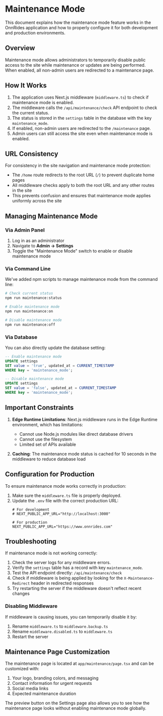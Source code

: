 # Maintenance Mode

This document explains how the maintenance mode feature works in the OnnRides application and how to properly configure it for both development and production environments.

## Overview

Maintenance mode allows administrators to temporarily disable public access to the site while maintenance or updates are being performed. When enabled, all non-admin users are redirected to a maintenance page.

## How It Works

1. The application uses Next.js middleware (`middleware.ts`) to check if maintenance mode is enabled.
2. The middleware calls the `/api/maintenance/check` API endpoint to check the current status.
3. The status is stored in the `settings` table in the database with the key `maintenance_mode`.
4. If enabled, non-admin users are redirected to the `/maintenance` page.
5. Admin users can still access the site even when maintenance mode is enabled.

## URL Consistency

For consistency in the site navigation and maintenance mode protection:

- The `/home` route redirects to the root URL (`/`) to prevent duplicate home pages
- All middleware checks apply to both the root URL and any other routes in the site
- This prevents confusion and ensures that maintenance mode applies uniformly across the site

## Managing Maintenance Mode

### Via Admin Panel

1. Log in as an administrator
2. Navigate to **Admin → Settings**
3. Toggle the "Maintenance Mode" switch to enable or disable maintenance mode

### Via Command Line

We've added npm scripts to manage maintenance mode from the command line:

```bash
# Check current status
npm run maintenance:status

# Enable maintenance mode
npm run maintenance:on

# Disable maintenance mode
npm run maintenance:off
```

### Via Database

You can also directly update the database setting:

```sql
-- Enable maintenance mode
UPDATE settings 
SET value = 'true', updated_at = CURRENT_TIMESTAMP 
WHERE key = 'maintenance_mode';

-- Disable maintenance mode
UPDATE settings 
SET value = 'false', updated_at = CURRENT_TIMESTAMP 
WHERE key = 'maintenance_mode';
```

## Important Constraints

1. **Edge Runtime Limitations**: Next.js middleware runs in the Edge Runtime environment, which has limitations:
   - Cannot use Node.js modules like direct database drivers
   - Cannot use the filesystem
   - Limited set of APIs available

2. **Caching**: The maintenance mode status is cached for 10 seconds in the middleware to reduce database load

## Configuration for Production

To ensure maintenance mode works correctly in production:

1. Make sure the `middleware.ts` file is properly deployed.
2. Update the `.env` file with the correct production URL:
   ```
   # For development
   # NEXT_PUBLIC_APP_URL="http://localhost:3000"
   
   # For production
   NEXT_PUBLIC_APP_URL="https://www.onnrides.com"
   ```

## Troubleshooting

If maintenance mode is not working correctly:

1. Check the server logs for any middleware errors.
2. Verify the `settings` table has a record with key `maintenance_mode`.
3. Test the API endpoint directly: `/api/maintenance/check`
4. Check if middleware is being applied by looking for the `X-Maintenance-Redirect` header in redirected responses
5. Try restarting the server if the middleware doesn't reflect recent changes

### Disabling Middleware

If middleware is causing issues, you can temporarily disable it by:

1. Rename `middleware.ts` to `middleware.backup.ts`
2. Rename `middleware.disabled.ts` to `middleware.ts`
3. Restart the server

## Maintenance Page Customization

The maintenance page is located at `app/maintenance/page.tsx` and can be customized with:

1. Your logo, branding colors, and messaging
2. Contact information for urgent requests
3. Social media links
4. Expected maintenance duration

The preview button on the Settings page also allows you to see how the maintenance page looks without enabling maintenance mode globally. 
